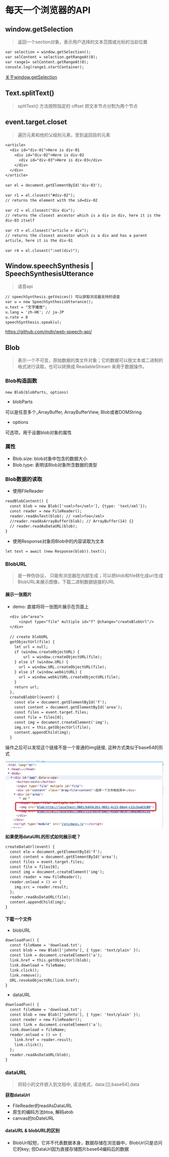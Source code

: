# 每天一个浏览器的API

## window.getSelection

> 返回一个section对象，表示用户选择的文本范围或光标的当前位置

```
var selection = window.getSelection();
var selContent = selection.getRangeAt(0);
var range1= selContent.getRangeAt(0);
console.log(range1.startContainer);
```

[关于window.getSelection](https://blog.csdn.net/weixin_42420703/article/details/84892528)

## Text.splitText()

> splitText() 方法按照指定的 offset 把文本节点分割为两个节点


## event.target.closet

> 遍历元素和他的父级别元素，至到返回目的元素

```
<article>
  <div id="div-01">Here is div-01
    <div id="div-02">Here is div-02
      <div id="div-03">Here is div-03</div>
    </div>
  </div>
</article>

var el = document.getElementById('div-03');

var r1 = el.closest("#div-02");
// returns the element with the id=div-02

var r2 = el.closest("div div");
// returns the closest ancestor which is a div in div, here it is the div-03 itself

var r3 = el.closest("article > div");
// returns the closest ancestor which is a div and has a parent article, here it is the div-01

var r4 = el.closest(":not(div)");
```

## Window.speechSynthesis | SpeechSynthesisUtterance

> 语音api

```
// speechSynthesis.getVoices() 可以获取浏览器支持的语音
var u = new SpeechSynthesisUtterance();
u.text = "文字播放";
u.lang = 'zh-HK'; // ja-JP 
u.rate = 8
speechSynthesis.speak(u);
```
https://github.com/mdn/web-speech-api/


## Blob

> 表示一个不可变，原始数据的类文件对象；它的数据可以按文本或二进制的格式进行读取，也可以转换成 ReadableStream 来用于数据操作。 
### Blob构造函数 

```
new Blob(blobParts, options)
```

- blobParts

可以是任意多个_ArrayBuffer, ArrayBufferView, Blob或者DOMString

- options

可选项，用于设置blob对象的属性

### 属性

- Blob.size: blob对象中包含的数据大小
- Blob.type: 表明该Blob对象所含数据的类型

### Blob数据的读取

- 使用FileReader

```
readBlobContent() {
  const blob = new Blob(['<xml>fo</xml>'], {type: 'text/xml'});
  const reader = new FileReader();
  reader.readAsText(blob); // <xml>foo</xml>
  //reader.readAsArrayBuffer(blob); // ArrayBuffer(14) {}
  // reader.readAsDataURL(blob);
}
```

- 使用Response对象将Blob中的内容读取为文本

```
let text = await (new Response(blob)).text();
```

### BlobURL

> 是一种伪协议， 只能有浏览器在内部生成；可以把blob和file转化成url生成BlobURL来展示图像，下载二进制数据链接的URL

#### 展示一张图片

 - demo: 直接将将一张图片展示在页面上

```
  <div id="area">
      <input type="file" multiple id="f" @change="createBlobUrl"/>
  </div>

  // create blobURL
  getObjectUrl(file) {
    let url = null;
    if (window.createObjectURL) {
        url = window.createObjectURL(file);
    } else if (window.URL) {
      url = window.URL.createObjectURL(file);
    } else if (window.webkitURL) {
      url = window.webkitURL.createObjectURL(file);
    }
    return url;
  },
  createBlobUrl(event) {
    const ele = document.getElementById('f');
    const content = document.getElementById('area');
    const files = event.target.files;
    const file = files[0];
    const img = document.createElement('img');
    img.src = this.getObjectUrl(file);
    content.appendChild(img);
  }
```

操作之后可以发现这个链接不是一个普通的img链接, 这种方式类似于base64的形式

![avatar](../assets/blob_url.png)

**如果使用dataURL的形式如何展示呢？**

```
createDataUrl(event) {
  const ele = document.getElementById('f');
  const content = document.getElementById('area');
  const files = event.target.files;
  const file = files[0];
  const img = document.createElement('img');
  const reader = new FileReader();
  reader.onload = () => {
    img.src = reader.result;
  };
  reader.readAsDataURL(file);
  content.appendChild(img);
}
```
#### 下载一个文件

- blobURL
```
downloadFun() {
  const fileName = 'download.txt';
  const blob = new Blob(['johnYu'], { type: 'text/plain' });
  const link = document.createElement('a');
  link.href = this.getObjectUrl(blob);
  link.download = fileName;
  link.click();
  link.remove();
  URL.revokeObjectURL(link.href);
}
```
- dataURL

```
downloadFun() {
  const fileName = 'download.txt';
  const blob = new Blob(['johnYu'], { type: 'text/plain' });
  const reader = new FileReader();
  const link = document.createElement('a');
  link.download = fileName;
  reader.onload = () => {
    link.href = reader.result;
    link.click();
  };
  reader.readAsDataURL(blob);
}
```
### dataURL

> 将较小的文件嵌入到文档中, 语法格式，data:[<mediatype>][;base64],data

**获取dataUrl**

  - FileReader的readAsDataURL
  - 原生的编码方法btoa, 解码atob
  - canvas的toDateURL

#### dataURL & blobURL的区别

- BlobUrl较短，它并不代表数据本身，数据存储在浏览器中，BlobUrl只是访问它的key; 但DataUrl因为直接存储图片base64编码后的数据

